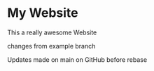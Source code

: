# My Website

This a really awesome Website

changes from example branch

Updates made on main on GitHub before rebase
